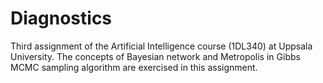 # Diagnostics
Third assignment of the Artificial Intelligence course (1DL340) at Uppsala University. The concepts of Bayesian network and Metropolis in Gibbs MCMC sampling algorithm are exercised in this assignment. 
